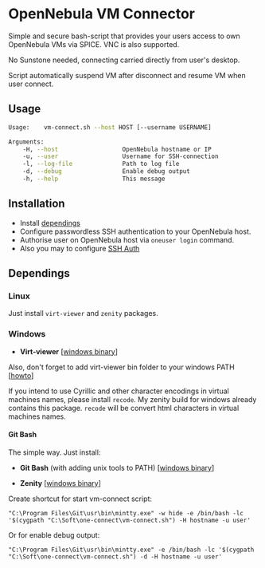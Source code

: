 # OpenNebula VM Connector

Simple and secure bash-script that provides your users access to own OpenNebula VMs via SPICE. VNC is also supported.

No Sunstone needed, connecting carried directly from user's desktop.

Script automatically suspend VM after disconnect and resume VM when user connect.

## Usage

```bash
Usage:    vm-connect.sh --host HOST [--username USERNAME]

Arguments:
    -H, --host                  OpenNebula hostname or IP
    -u, --user                  Username for SSH-connection
    -l, --log-file              Path to log file
    -d, --debug                 Enable debug output
    -h, --help                  This message
```

## Installation

* Install [dependings](#dependings)
* Configure passwordless SSH authentication to your OpenNebula host.
* Authorise user on OpenNebula host via `oneuser login` command.
* Also you may to configure [SSH Auth](http://docs.opennebula.org/4.12/administration/authentication/ssh_auth.html)

## Dependings

### Linux

Just install `virt-viewer` and `zenity` packages.

### Windows

* **Virt-viewer**
  [[windows binary](https://virt-manager.org/download/)]

Also, don't forget to add virt-viewer bin folder to your windows PATH [[howto](http://superuser.com/a/317638)]

If you intend to use Cyrillic and other character encodings in virtual machines names, please install `recode`.
My zenity build for windows already contains this package.
`recode` will be convert html characters in virtual machines names.

#### Git Bash

The simple way. Just install:

* **Git Bash** (with adding unix tools to PATH)
  [[windows binary](https://git-for-windows.github.io/)]

* **Zenity**
  [[windows binary](https://github.com/kvaps/zenity-windows)]

Create shortcut for start vm-connect script:

    "C:\Program Files\Git\usr\bin\mintty.exe" -w hide -e /bin/bash -lc '$(cygpath "C:\Soft\one-connect\vm-connect.sh") -H hostname -u user'

Or for enable debug output:

    "C:\Program Files\Git\usr\bin\mintty.exe" -e /bin/bash -lc '$(cygpath "C:\Soft\one-connect\vm-connect.sh") -d -H hostname -u user'
